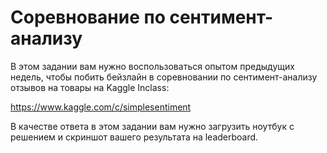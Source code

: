 # Соревнование по сентимент-анализу
 

В этом задании вам нужно воспользоваться опытом предыдущих недель, чтобы побить бейзлайн в соревновании по сентимент-анализу отзывов на товары на Kaggle Inclass:

https://www.kaggle.com/c/simplesentiment

В качестве ответа в этом задании вам нужно загрузить ноутбук с решением и скриншот вашего результата на leaderboard.
